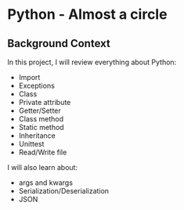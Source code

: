 # Python - Almost a circle

## Background Context

In this project, I will review everything about Python:

- Import
- Exceptions
- Class
- Private attribute
- Getter/Setter
- Class method
- Static method
- Inheritance
- Unittest
- Read/Write file

I will also learn about:

- args and kwargs
- Serialization/Deserialization
- JSON